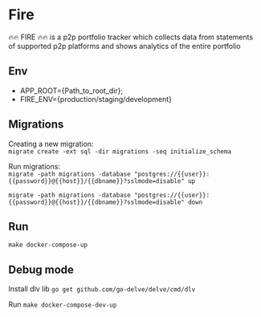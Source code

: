 # Fire
🔥🔥 FIRE 🔥🔥 is a p2p portfolio tracker which collects data from statements of supported p2p platforms and shows analytics of the entire portfolio  

## Env
- APP_ROOT={Path_to_root_dir};
- FIRE_ENV={production/staging/development}

## Migrations
Creating a new migration: <br>
```migrate create -ext sql -dir migrations -seq initialize_schema```

Run migrations: <br>
```migrate -path migrations -database "postgres://{{user}}:{{password}}@{{host}}/{{dbname}}?sslmode=disable" up```

```migrate -path migrations -database "postgres://{{user}}:{{password}}@{{host}}/{{dbname}}?sslmode=disable" down```

## Run
```make docker-compose-up```

## Debug mode
Install dlv lib
```go get github.com/go-delve/delve/cmd/dlv```

Run
```make docker-compose-dev-up```